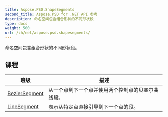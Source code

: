 ```yaml
---
title: Aspose.PSD.ShapeSegments
second_title: Aspose.PSD for .NET API 参考
description: 命名空间包含组合形状的不同形状段
type: docs
weight: 500
url: /zh/net/aspose.psd.shapesegments/
---
```

命名空间包含组合形状的不同形状段。

## 课程

| 班级 | 描述 |
| --- | --- |
| [BezierSegment](./beziersegment/) | 从一个点到下一个点并使用两个控制点的贝塞尔曲线段。 |
| [LineSegment](./linesegment/) | 表示从特定点直接引导到下一个点的段。 |


